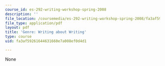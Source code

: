 ```yaml
---
course_id: es-292-writing-workshop-spring-2008
description: ''
file_location: /coursemedia/es-292-writing-workshop-spring-2008/fa3af59261644631660e7a008ef0d4d1_MITES_292S08_ses1_asgn.pdf
file_type: application/pdf
layout: pdf
title: 'Genre: Writing about Writing'
type: course
uid: fa3af59261644631660e7a008ef0d4d1

---
```

None